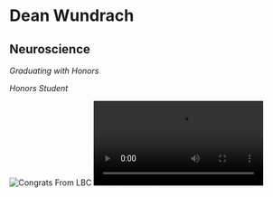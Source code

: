 # Dean Wundrach

## Neuroscience

*Graduating with Honors*

*Honors Student*


<img class="markdownImage" src="./markdownAssetPath/Congrats-from-LBC.png" alt="Congrats From LBC"/>

<video class="markdownVideo" controls alt="">
  <source src="./markdownAssetPath/dw-vid-from-paige.MOV" type="video/mp4">
</video>